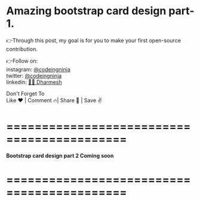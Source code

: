 <h1>Amazing bootstrap card design part-1.</h1>


👉Through this post, my goal is for you to make your first open-source contribution.

👉Follow on:<br>
instagram: <a href="https://www.instagram.com/codeingninja/" target="_blank">@codeingninja</a><br>
twitter: <a href="https://twitter.com/codeingninja" target="_blank">@codeingninja</a><br>
linkedin: <a href="https://www.linkedin.com/in/designer-ds/" target="_blank">🐱‍👤 Dharmesh</a>

Don't Forget To<br>
Like ❤️ | Comment 🔥| Share 🚀 | Save ✌️

===========================================
===========================================

<b>Bootstrap card design part 2 Coming soon</b>

===========================================
===========================================


